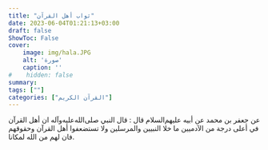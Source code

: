 ```yaml
---
title: "ثواب أهل القرآن"
date: 2023-06-04T01:21:13+03:00
draft: false
ShowToc: False
cover:
    image: img/hala.JPG
    alt: 'صورة'
    caption: ''
#    hidden: false
summary: 
tags: [""]
categories: ["القرآن الكريم"]
---
```

عن جعفر بن
محمد عن أبيه عليهم‌السلام قال : قال النبي صلى‌الله‌عليه‌وآله ان أهل القرآن في أعلى
درجة من الآدميين ما خلا النبيين والمرسلين ولا تستضعفوا أهل القرآن
وحقوقهم فان لهم من الله لمكانا.

